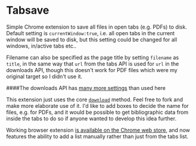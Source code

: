 Tabsave
=======

Simple Chrome extension to save all files in open tabs (e.g. PDFs) to disk. Default setting is <code>currentWindow:true</code>, i.e. all open tabs in the current window will be saved to disk, but this setting could be changed for all windows, in/active tabs etc..

Filename can also be specified as the page title by setting <code>filename</code> as <code>title</code>, in the same way that <code>url</code> from the tabs API is used for <code>url</code> in the downloads API, though this doesn't work for PDF files which were my original target so I didn't use it.<br />

####The downloads API has <a href="https://developer.chrome.com/extensions/downloads">many more settings</a> than used here

This extension just uses the core <code><a href="https://developer.chrome.com/extensions/downloads#method-download">download</a></code> method. Feel free to fork and make more elaborate use of it. I'd like to add boxes to decide the name for files, e.g. for PDFs, and it would be possible to get bibliographic data from inside the tabs to do so if anyone wanted to develop this idea further.

Working browser extension <a href="https://chrome.google.com/webstore/detail/tab-save/lkngoeaeclaebmpkgapchgjdbaekacki">is available on the Chrome web store</a>, and now features the ability to add a list manually rather than just from the tabs list.
